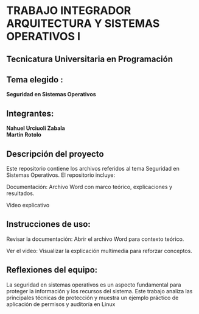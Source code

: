 # TRABAJO INTEGRADOR ARQUITECTURA Y SISTEMAS OPERATIVOS I


## Tecnicatura Universitaria en Programación ##

## Tema elegido :
  **Seguridad en Sistemas Operativos**

## Integrantes: 
  **Nahuel Urciuoli Zabala**  
  **Martin Rotolo**
  
## Descripción del proyecto
Este repositorio contiene los archivos referidos al tema Seguridad en Sistemas Operativos. El repositorio incluye:

  Documentación: Archivo Word con marco teórico, explicaciones y resultados.

  Video explicativo

## Instrucciones de uso:

Revisar la documentación: Abrir el archivo Word para contexto teórico.

Ver el video: Visualizar la explicación multimedia para reforzar conceptos.

## Reflexiones del equipo:

La seguridad en sistemas operativos es un aspecto fundamental para proteger la
información y los recursos del sistema. Este trabajo analiza las principales técnicas de
protección y muestra un ejemplo práctico de aplicación de permisos y auditoría en
Linux
